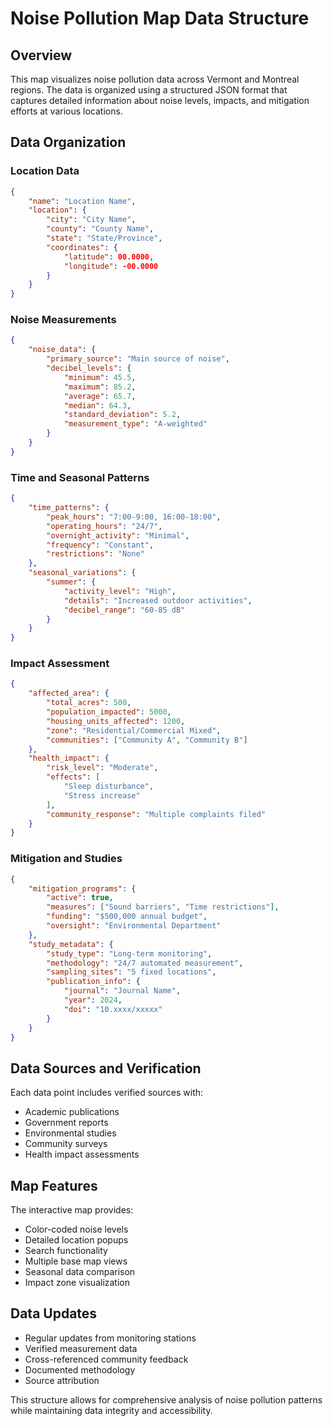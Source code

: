 # Noise Pollution Map Data Structure

## Overview
This map visualizes noise pollution data across Vermont and Montreal regions. The data is organized using a structured JSON format that captures detailed information about noise levels, impacts, and mitigation efforts at various locations.

## Data Organization

### Location Data
```json
{
    "name": "Location Name",
    "location": {
        "city": "City Name",
        "county": "County Name",
        "state": "State/Province",
        "coordinates": {
            "latitude": 00.0000,
            "longitude": -00.0000
        }
    }
}
```

### Noise Measurements
```json
{
    "noise_data": {
        "primary_source": "Main source of noise",
        "decibel_levels": {
            "minimum": 45.5,
            "maximum": 85.2,
            "average": 65.7,
            "median": 64.3,
            "standard_deviation": 5.2,
            "measurement_type": "A-weighted"
        }
    }
}
```

### Time and Seasonal Patterns
```json
{
    "time_patterns": {
        "peak_hours": "7:00-9:00, 16:00-18:00",
        "operating_hours": "24/7",
        "overnight_activity": "Minimal",
        "frequency": "Constant",
        "restrictions": "None"
    },
    "seasonal_variations": {
        "summer": {
            "activity_level": "High",
            "details": "Increased outdoor activities",
            "decibel_range": "60-85 dB"
        }
    }
}
```

### Impact Assessment
```json
{
    "affected_area": {
        "total_acres": 500,
        "population_impacted": 5000,
        "housing_units_affected": 1200,
        "zone": "Residential/Commercial Mixed",
        "communities": ["Community A", "Community B"]
    },
    "health_impact": {
        "risk_level": "Moderate",
        "effects": [
            "Sleep disturbance",
            "Stress increase"
        ],
        "community_response": "Multiple complaints filed"
    }
}
```

### Mitigation and Studies
```json
{
    "mitigation_programs": {
        "active": true,
        "measures": ["Sound barriers", "Time restrictions"],
        "funding": "$500,000 annual budget",
        "oversight": "Environmental Department"
    },
    "study_metadata": {
        "study_type": "Long-term monitoring",
        "methodology": "24/7 automated measurement",
        "sampling_sites": "5 fixed locations",
        "publication_info": {
            "journal": "Journal Name",
            "year": 2024,
            "doi": "10.xxxx/xxxxx"
        }
    }
}
```

## Data Sources and Verification
Each data point includes verified sources with:
- Academic publications
- Government reports
- Environmental studies
- Community surveys
- Health impact assessments

## Map Features
The interactive map provides:
- Color-coded noise levels
- Detailed location popups
- Search functionality
- Multiple base map views
- Seasonal data comparison
- Impact zone visualization

## Data Updates
- Regular updates from monitoring stations
- Verified measurement data
- Cross-referenced community feedback
- Documented methodology
- Source attribution

This structure allows for comprehensive analysis of noise pollution patterns while maintaining data integrity and accessibility.
